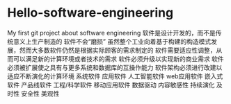 # Hello-software-engineering
My first git project about software engineering
软件是设计开发的，而不是传统意义上生产制造的
软件不会“磨损”
虽然整个工业向着基于构建的构造模式发展，然而大多数软件仍然是根据实际顾客的需求制定的
软件需要适应性调整，从而可以满足新的计算环境或者技术的需求
软件必须升级以实现新的商业需求
软件必须被扩展使之具有与更多系统和数据库的互操作能力
软件架构必须进行改建以适应不断演化的计算环境
系统软件
应用软件
人工智能软件
web应用软件
嵌入式软件
产品线软件
工程/科学软件
移动应用软件
数据驱动
内容敏感性
持续演化
及时性
安全性
美观性
